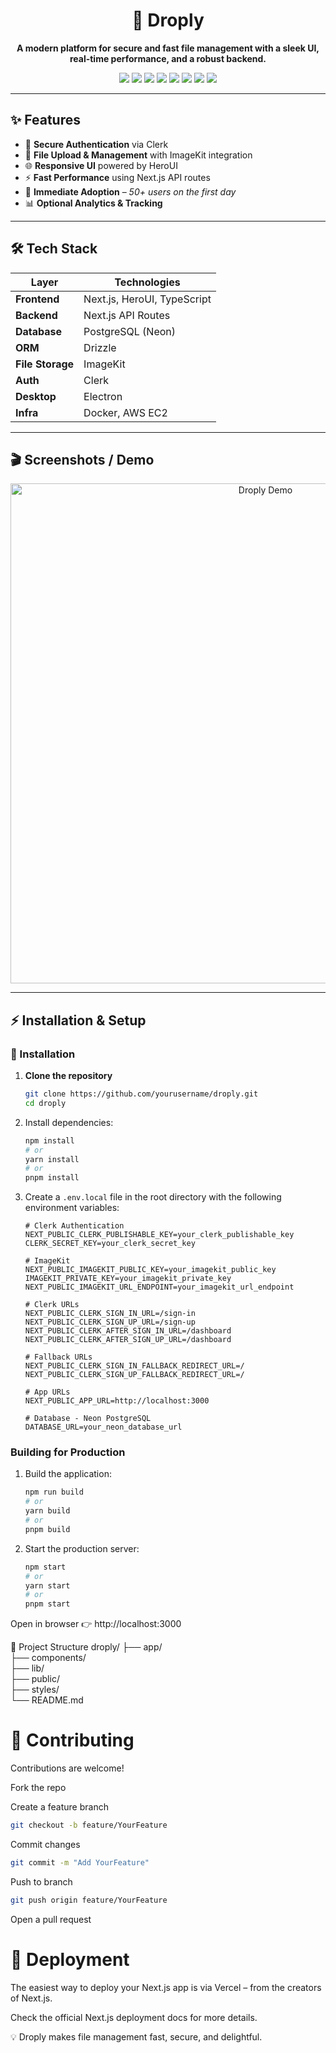 

<h1 align="center">🌟 Droply</h1>

<p align="center">
  <b>A modern platform for secure and fast file management with a sleek UI, real-time performance, and a robust backend.</b>
</p>

<p align="center">
  <img src="https://img.shields.io/badge/Next.js-000000?style=for-the-badge&logo=nextdotjs" />
  <img src="https://img.shields.io/badge/Auth-Clerk-blueviolet?style=for-the-badge&logo=clerk" />
  <img src="https://img.shields.io/badge/DB-PostgreSQL-316192?style=for-the-badge&logo=postgresql" />
  <img src="https://img.shields.io/badge/ORM-Drizzle-ffd43b?style=for-the-badge&logo=drizzle" />
  <img src="https://img.shields.io/badge/Storage-ImageKit-00BFFF?style=for-the-badge&logo=imagekit" />
  <img src="https://img.shields.io/badge/Desktop-Electron-2c2e3b?style=for-the-badge&logo=electron" />
  <img src="https://img.shields.io/badge/Infra-Docker%20%7C%20AWS%20EC2-2496ED?style=for-the-badge&logo=docker" />
  <img src="https://img.shields.io/badge/Deployed%20on-Vercel-black?style=for-the-badge&logo=vercel" />
</p>

---

## ✨ Features  

- 🔐 **Secure Authentication** via Clerk  
- 📂 **File Upload & Management** with ImageKit integration  
- 🌐 **Responsive UI** powered by HeroUI  
- ⚡ **Fast Performance** using Next.js API routes  
- 🎉 **Immediate Adoption** – *50+ users on the first day*  
- 📊 **Optional Analytics & Tracking**  

---

## 🛠️ Tech Stack  

| Layer          | Technologies                          |
|----------------|---------------------------------------|
| **Frontend**   | Next.js, HeroUI, TypeScript           |
| **Backend**    | Next.js API Routes                    |
| **Database**   | PostgreSQL (Neon)                     |
| **ORM**        | Drizzle                               |
| **File Storage**| ImageKit                             |
| **Auth**       | Clerk                                 |
| **Desktop**    | Electron                              |
| **Infra**      | Docker, AWS EC2                       |

---

## 🎬 Screenshots / Demo  

<p align="center">
  <img width="800" alt="Droply Demo" src="https://github.com/user-attachments/assets/481b9e91-0643-4456-b431-ba79f12d4c10" />
</p>

---

## ⚡ Installation & Setup  

### 🔽 Installation  

1. **Clone the repository**  
   ```bash
   git clone https://github.com/yourusername/droply.git
   cd droply


2. Install dependencies:

   ```bash
   npm install
   # or
   yarn install
   # or
   pnpm install
   ```

3. Create a `.env.local` file in the root directory with the following environment variables:

   ```
   # Clerk Authentication
   NEXT_PUBLIC_CLERK_PUBLISHABLE_KEY=your_clerk_publishable_key
   CLERK_SECRET_KEY=your_clerk_secret_key

   # ImageKit
   NEXT_PUBLIC_IMAGEKIT_PUBLIC_KEY=your_imagekit_public_key
   IMAGEKIT_PRIVATE_KEY=your_imagekit_private_key
   NEXT_PUBLIC_IMAGEKIT_URL_ENDPOINT=your_imagekit_url_endpoint

   # Clerk URLs
   NEXT_PUBLIC_CLERK_SIGN_IN_URL=/sign-in
   NEXT_PUBLIC_CLERK_SIGN_UP_URL=/sign-up
   NEXT_PUBLIC_CLERK_AFTER_SIGN_IN_URL=/dashboard
   NEXT_PUBLIC_CLERK_AFTER_SIGN_UP_URL=/dashboard

   # Fallback URLs
   NEXT_PUBLIC_CLERK_SIGN_IN_FALLBACK_REDIRECT_URL=/
   NEXT_PUBLIC_CLERK_SIGN_UP_FALLBACK_REDIRECT_URL=/

   # App URLs
   NEXT_PUBLIC_APP_URL=http://localhost:3000

   # Database - Neon PostgreSQL
   DATABASE_URL=your_neon_database_url
   ```

### Building for Production

1. Build the application:

   ```bash
   npm run build
   # or
   yarn build
   # or
   pnpm build
   ```

2. Start the production server:
   ```bash
   npm start
   # or
   yarn start
   # or
   pnpm start
   ```


Open in browser
👉 http://localhost:3000

📂 Project Structure
droply/
├── app/          
├── components/   
├── lib/          
├── public/       
├── styles/       
└── README.md     

# 🤝 Contributing

Contributions are welcome!

Fork the repo

Create a feature branch
```bash
git checkout -b feature/YourFeature
```


Commit changes
```bash
git commit -m "Add YourFeature"
```

Push to branch
```bash
git push origin feature/YourFeature
```


Open a pull request

# 🚀 Deployment

The easiest way to deploy your Next.js app is via Vercel
 – from the creators of Next.js.

Check the official Next.js deployment docs
 for more details.

💡 Droply makes file management fast, secure, and delightful.
